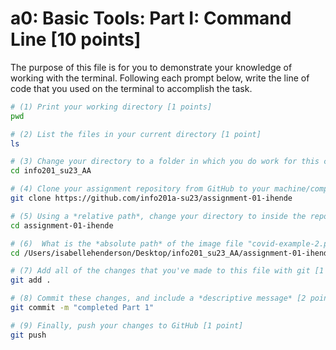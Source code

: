 # a0: Basic Tools: Part I: Command Line [10 points]

The purpose of this file is for you to demonstrate your knowledge of working with the terminal. Following each prompt below, write the line of code that you used on the terminal to accomplish the task.

```bash
# (1) Print your working directory [1 points]
pwd

# (2) List the files in your current directory [1 point]
ls

# (3) Change your directory to a folder in which you do work for this class (if you haven't created such a folder, please do so now — perhaps titled "INFO201") [1 point]
cd info201_su23_AA

# (4) Clone your assignment repository from GitHub to your machine/computer [1 point]
git clone https://github.com/info201a-su23/assignment-01-ihende

# (5) Using a *relative path*, change your directory to inside the repository you just cloned [1 point]
cd assignment-01-ihende

# (6)  What is the *absolute path* of the image file "covid-example-2.png"? (You can answer the absolute path on your own computer, or the absolute path only within the GitHub repository) [1 points]
cd /Users/isabellehenderson/Desktop/info201_su23_AA/assignment-01-ihende/images/COVID-19-Visualizations/covid-example-2.png

# (7) Add all of the changes that you've made to this file with git [1 point]
git add .

# (8) Commit these changes, and include a *descriptive message* [2 points]
git commit -m "completed Part 1"

# (9) Finally, push your changes to GitHub [1 point]
git push

```
